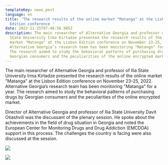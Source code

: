 ```yaml
---
templateKey: news_post
language: en
title: 'The research results of the online market "Matanga" at the Lisbon
  Edition conference '
date: 2022-11-25T07:46:56.985Z
description: The main researcher of Alternative Georgia and professor of Ilia
  State University Irma Kirtadze presented the research results of the online
  market "Matanga" at the Lisbon Edition conference on November 23-25, 2022.
  Alternative Georgia’s research team has been monitoring "Matanga" for a year.
  The research aimed to study the behavioral patterns of purchasing drugs by
  Georgian consumers and the peculiarities of the online encrypted market.
---
```

The main researcher of Alternative Georgia and professor of Ilia State University Irma Kirtadze presented the research results of the online market "Matanga" at the Lisbon Edition conference on November 23-25, 2022. Alternative Georgia’s research team has been monitoring "Matanga" for a year. The research aimed to study the behavioral patterns of purchasing drugs by Georgian consumers and the peculiarities of the online encrypted market.

Director of Alternative Georgia and professor of Ilia State University Davit Otiashvili was the discussant of the plenary session. He spoke about the achievements in the field of drug situation in Georgia and noted the European Center for Monitoring Drugs and Drug Addiction (EMCDDA) support in this process. The challenges the country is facing were also discussed at the session.

![](/media/uploads/ლისბონ-irmaaaa.jpg)

![](/media/uploads/ლისბონ-irma.jpg)

</div>